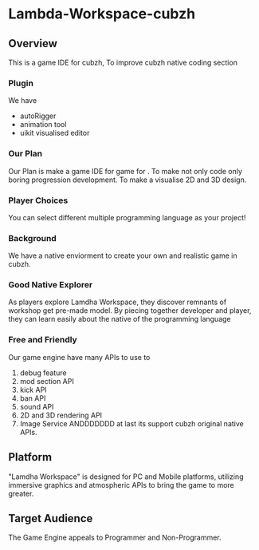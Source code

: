 # Lambda-Workspace-cubzh



## Overview
This is a game IDE for cubzh, To improve cubzh native coding section

### Plugin
We have 
- autoRigger
- animation tool
- uikit visualised editor

### Our Plan
Our Plan is make a game IDE for game for .
To make not only code only boring progression development.
To make a visualise 2D and 3D design.

### Player Choices
You can select different multiple programming language as your project!

### Background
We have a native enviorment to create your own and realistic game in cubzh.

### Good Native Explorer
As players explore Lamdha Workspace, they discover remnants of workshop get pre-made model. By piecing together developer and player, they can learn easily about the native of the programming language

### Free and Friendly 
Our game engine have many APIs to use to 
1. debug feature
2. mod section API
3. kick API
4. ban API
5. sound API
6. 2D and 3D rendering API
7. Image Service
ANDDDDDDD at last its support cubzh original native APIs.



## Platform
"Lamdha Workspace" is designed for PC and Mobile platforms, utilizing immersive graphics and atmospheric APIs to bring the game to more greater.

## Target Audience
The Game Engine appeals to Programmer and Non-Programmer.
